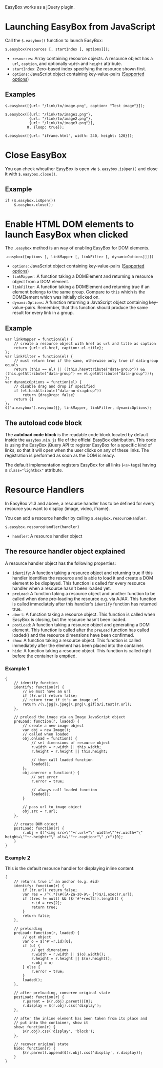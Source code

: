 

EasyBox works as a jQuery plugin.

# Launching EasyBox from JavaScript #

Call the `$.easybox()` function to launch EasyBox:

```
$.easybox(resources [, startIndex [, options]]);
```

  * `resources`: Array containing resource objects. A resource object has a `url`, `caption`, and optionally `width` and `height` attribute.
  * `startIndex`: Zero-based index specifying the resource shown first.
  * `options`: JavaScript object containing key-value-pairs ([Supported options](ChangeOptions#Supported_options.md))

## Examples ##

```
$.easybox([{url: "/link/to/image.png", caption: "Test image"}]);
```

```
$.easybox([{url: "/link/to/image1.png"},
           {url: "/link/to/image2.png"},
           {url: "/link/to/image3.png"}],
          0, {loop: true});
```

```
$.easybox([{url: "iframe.html", width: 240, height: 120}]);
```

# Close EasyBox #

You can check wheather EasyBox is open via `$.easybox.isOpen()` and close it with `$.easybox.close()`.

## Example ##

```
if ($.easybox.isOpen())
    $.easybox.close();
```

# Enable HTML DOM elements to launch EasyBox when clicked #

The `.easybox` method is an way of enabling EasyBox for DOM elements.

```
.easybox([options [, linkMapper [, linkFilter [, dynamicOptions]]]])
```

  * `options`: JavaScript object containing key-value-pairs ([Supported options](ChangeOptions#Supported_options.md))
  * `linkMapper`: A function taking a DOMElement and returning a resource object from a DOM element.
  * `linkFilter`: A function taking a DOMElement and returning true if an element belongs to the same group. Compare to `this` which is the DOMElement which was initially clicked on.
  * `dynamicOptions`: A function returning a JavaScript object containing key-value-pairs. Remember, that this function should produce the same result for every link in a group.

## Example ##

```
var linkMapper = function(el) {
    // create a resource object with href as url and title as caption
    return {url: el.href, caption: el.title};
};
var linkFilter = function(el) {
    // must return true if the same, otherwise only true if data-group equals
    return (this == el) || ((this.hasAttribute("data-group")) && (this.getAttribute("data-group") == el.getAttribute("data-group")));
};
var dynamicOptions = function(el) {
    // disable drag and drop if specified
    if (el.hasAttribute("data-no-dragdrop"))
        return {dragDrop: false}
    return {}
};
$("a.easybox").easybox({}, linkMapper, linkFilter, dynamicOptions);
```

## The autoload code block ##

The **autoload code block** is the readable code block located by default inside the `easybox.min.js` file of the official EasyBox distribution. This code is using the EasyBox jQuery API to register EasyBox for a specific kind of links, so that it will open when the user clicks on any of these links. The registration is performed as soon as the DOM is ready.

The default implementation registers EasyBox for all links (`<a>` tags) having a `class="lightbox"` attribute.

# Resource Handlers #

In EasyBox v1.3 and above, a resource handler has to be defined for every resource you want to display (image, video, iframe).

You can add a resource handler by calling `$.easybox.resourceHandler`.

```
$.easybox.resourceHandler(handler)
```

  * `handler`: A resource handler object

## The resource handler object explained ##

A resource handler object has the following properties:

  * `identify`: A function taking a resource object and returning true if this handler identifies the resource and is able to load it and create a DOM element to be displayed. This function is called for every resource handler when a resource hasn't been loaded yet.
  * `preLoad`: A function taking a resource object and another function to be called when done pre-loading the resource e.g. via AJAX. This function is called immediately after this handler's `identify` function has returned true.
  * `abort`: A function taking a resource object. This function is called when EasyBox is closing, but the resource hasn't been loaded.
  * `postLoad`: A function taking a resource object and generating a DOM element. This function is called after the `preLoad` function has called loaded() and the resource dimensions have been confirmed.
  * `show`: A function taking a resource object. This function is called immediately after the element has been placed into the container.
  * `hide`: A function taking a resource object. This function is called right before the container is emptied.

### Example 1 ###

```
{
	// identify function
	identify: function(r) {
		// we must have an url
		if (!r.url) return false;
		// return true if it's an image url
		return /(\.jpg|\.jpeg|\.png|\.gif)$/i.test(r.url);
	},

	// preload the image via an Image JavaScript object
	preLoad: function(r, loaded) {
		// create a new image object
		var obj = new Image();
		// called when loaded
		obj.onload = function() {
			// set dimensions of resource object
			r.width = r.width || this.width;
			r.height = r.height || this.height;

			// then call loaded function
			loaded();
		};
		obj.onerror = function() {
			// set error
			r.error = true;

			// always call loaded function
			loaded();
		}

		// pass url to image object
		obj.src = r.url;
	},

	// create DOM object
	postLoad: function(r) {
		r.obj = $("<img src=\""+r.url+"\" width=\""+r.width+"\" height=\""+r.height+"\" alt=\""+r.caption+"\" />")[0];
	}
}
```

### Example 2 ###

This is the default resource handler for displaying inline content:

```
{
	// returns true if an anchor (e.g. #id)
	identify: function(r) {
		if (!r.url) return false;
		var res = /^(.*)\#([A-Za-z0-9\-_]*)$/i.exec(r.url);
		if ((res != null) && ($('#'+res[2]).length)) {
			r.id = res[2];
			return true;
		}
		return false;
	},

	// preloading
	preLoad: function(r, loaded) {
		// get object
		var o = $('#'+r.id)[0];
		if (o) {
			// get dimensions
			r.width = r.width || $(o).width();
			r.height = r.height || $(o).height();
			r.obj = o;
		} else {
			r.error = true;
		}
		loaded();
	},

	// after preloading, conserve original state
	postLoad: function(r) {
		r.parent = $(r.obj).parent()[0];
		r.display = $(r.obj).css('display');
	},

	// after the inline element has been taken from its place and
	// put into the container, show it
	show: function(r) {
		$(r.obj).css('display', 'block');
	},

	// recover original state
	hide: function(r) {
		$(r.parent).append($(r.obj).css('display', r.display));
	}
}
```